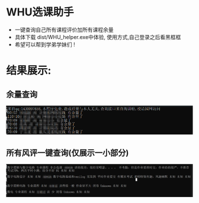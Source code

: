 # WHU选课助手



- 一键查询自己所有课程评价加所有课程余量
- 具体下载 dist/WHU_helper.exe中体验, 使用方式,自己登录之后看黑框框
- 希望可以帮到学弟学妹们 ! 




# 结果展示:

## 余量查询

![image-20250224143740155](imgs/image-20250224143740155.png)

## 所有风评一键查询(仅展示一小部分)

![image-20250224143842933](imgs/image-20250224143842933.png)

